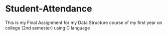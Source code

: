 # Student-Attendance
This is my  Final Assignment for my Data Structure course of my first year on college (2nd semester) using C language
